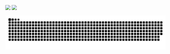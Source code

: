 
![](https://github-readme-stats.vercel.app/api?username=mateusnauhan&theme=midnight-purple&hide_border=false&include_all_commits=false&count_private=false&width="41%"&height="195px")
![](https://github-readme-stats.vercel.app/api/top-langs/?username=mateusnauhan&theme=midnight-purple&hide_border=false&include_all_commits=false&count_private=false&layout=compact&width="41%"&height="195px")

<!--
  <div align="center">
    <img width="49%" height="195px" src="https://github-readme-stats.vercel.app/api?username=mateusnauhan&show_icons=true&count_private=true&hide_border=true&title_color=00bfbf&icon_color=00bfbf&text_color=c9d1d9&bg_color=0d1117" alt="mateusnauhan github stats" /> 
    <img width="41%" height="195px" src="https://github-readme-stats.vercel.app/api/top-langs/?username=mateusnauhan&layout=compact&hide_border=true&title_color=00bfbf&text_color=00bfbf&bg_color=0d1117" />
  </div><br>
-->


<!--commits/snake:-->
<picture align="center">
  <source media="(prefers-color-scheme: dark)" srcset="https://raw.githubusercontent.com/mari4souza/mari4souza/output/github-contribution-grid-snake-dark.svg">
  <source media="(prefers-color-scheme: light)" srcset="https://raw.githubusercontent.com/mari4souza/mari4souza/output/github-contribution-grid-snake-dark.svg">
  <img align="center" alt="github contribution grid snake animation" src="https://raw.githubusercontent.com/mari4souza/mari4souza/output/github-contribution-grid-snake.svg">
</picture>
